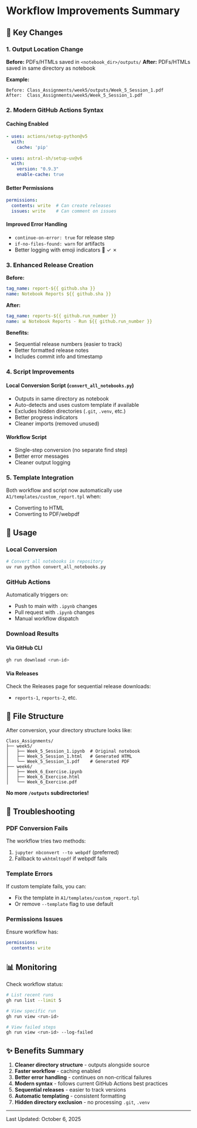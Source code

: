 # Workflow Improvements Summary

## 🎯 Key Changes

### 1. Output Location Change
**Before:** PDFs/HTMLs saved in `<notebook_dir>/outputs/`
**After:** PDFs/HTMLs saved in same directory as notebook

**Example:**
```
Before: Class_Assignments/week5/outputs/Week_5_Session_1.pdf
After:  Class_Assignments/week5/Week_5_Session_1.pdf
```

### 2. Modern GitHub Actions Syntax

#### Caching Enabled
```yaml
- uses: actions/setup-python@v5
  with:
    cache: 'pip'
    
- uses: astral-sh/setup-uv@v6
  with:
    version: "0.9.3"
    enable-cache: true
```

#### Better Permissions
```yaml
permissions:
  contents: write  # Can create releases
  issues: write    # Can comment on issues
```

#### Improved Error Handling
- `continue-on-error: true` for release step
- `if-no-files-found: warn` for artifacts
- Better logging with emoji indicators 📓 ✓ ✗

### 3. Enhanced Release Creation

**Before:**
```yaml
tag_name: report-${{ github.sha }}
name: Notebook Reports ${{ github.sha }}
```

**After:**
```yaml
tag_name: reports-${{ github.run_number }}
name: 📊 Notebook Reports - Run ${{ github.run_number }}
```

**Benefits:**
- Sequential release numbers (easier to track)
- Better formatted release notes
- Includes commit info and timestamp

### 4. Script Improvements

#### Local Conversion Script (`convert_all_notebooks.py`)
- Outputs in same directory as notebook
- Auto-detects and uses custom template if available
- Excludes hidden directories (`.git`, `.venv`, etc.)
- Better progress indicators
- Cleaner imports (removed unused)

#### Workflow Script
- Single-step conversion (no separate find step)
- Better error messages
- Cleaner output logging

### 5. Template Integration

Both workflow and script now automatically use `A1/templates/custom_report.tpl` when:
- Converting to HTML
- Converting to PDF/webpdf

## 🚀 Usage

### Local Conversion
```bash
# Convert all notebooks in repository
uv run python convert_all_notebooks.py
```

### GitHub Actions
Automatically triggers on:
- Push to main with `.ipynb` changes
- Pull request with `.ipynb` changes
- Manual workflow dispatch

### Download Results

#### Via GitHub CLI
```bash
gh run download <run-id>
```

#### Via Releases
Check the Releases page for sequential release downloads:
- `reports-1`, `reports-2`, etc.

## 📁 File Structure

After conversion, your directory structure looks like:

```
Class_Assignments/
├── week5/
│   ├── Week_5_Session_1.ipynb  # Original notebook
│   ├── Week_5_Session_1.html   # Generated HTML
│   └── Week_5_Session_1.pdf    # Generated PDF
├── week6/
│   ├── Week_6_Exercise.ipynb
│   ├── Week_6_Exercise.html
│   └── Week_6_Exercise.pdf
```

**No more `/outputs` subdirectories!**

## 🔧 Troubleshooting

### PDF Conversion Fails
The workflow tries two methods:
1. `jupyter nbconvert --to webpdf` (preferred)
2. Fallback to `wkhtmltopdf` if webpdf fails

### Template Errors
If custom template fails, you can:
- Fix the template in `A1/templates/custom_report.tpl`
- Or remove `--template` flag to use default

### Permissions Issues
Ensure workflow has:
```yaml
permissions:
  contents: write
```

## 📊 Monitoring

Check workflow status:
```bash
# List recent runs
gh run list --limit 5

# View specific run
gh run view <run-id>

# View failed steps
gh run view <run-id> --log-failed
```

## ✨ Benefits Summary

1. **Cleaner directory structure** - outputs alongside source
2. **Faster workflow** - caching enabled
3. **Better error handling** - continues on non-critical failures
4. **Modern syntax** - follows current GitHub Actions best practices
5. **Sequential releases** - easier to track versions
6. **Automatic templating** - consistent formatting
7. **Hidden directory exclusion** - no processing `.git`, `.venv`

---

Last Updated: October 6, 2025
